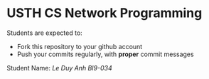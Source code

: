 USTH CS Network Programming
=====================================

Students are expected to:
* Fork this repository to your github account
* Push your commits regularly, with **proper** commit messages

Student Name: *Le Duy Anh BI9-034*
